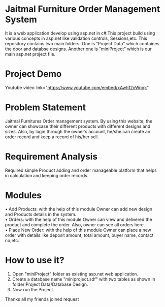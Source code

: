 # Jaitmal Furniture Order Management System
 It is a web application develop using asp.net in c#.This project build using various concepts in asp.net like validation controls, Sessions,etc. 
 This repository contains two main folders. One is "Project Data" which containes the door and databse designs. Another one is "miniProject" which is our main asp.net project file.

# Project Demo
Youtube video link="https://www.youtube.com/embed/xAwh12xWqqk"

# Problem Statement
Jaitmal Furnitures Order management system. By using this website, the owner can showcase their different products with different designs and sizes. Also, by login through the owner’s account, he/she can create an order record and keep a record of his/her sell.

# Requirement Analysis
Required simple Product adding and order manageable platform that helps in calculation and keeping order records. 

# Modules 
•	Add Products: with the help of this module Owner can add new design and Products details in the system.<br /> 
•	Orders: with the help of this module Owner can view and delivered the product and complete the order. Also, owner can see all orders here.<br /> 
•	Place New Order: with the help of this module Owner can place a new order with details like deposit amount, total amount, buyer name, contact no,etc.<br /> 

# How to use it?
1. Open "miniProject" folder as existing asp.net web application.
2. Create a database name "miniproject.sdf" with two tables as shown in folder Project Data/Database Design.
3. Now run the Project.

Thanks  all my friends  joined  request 
